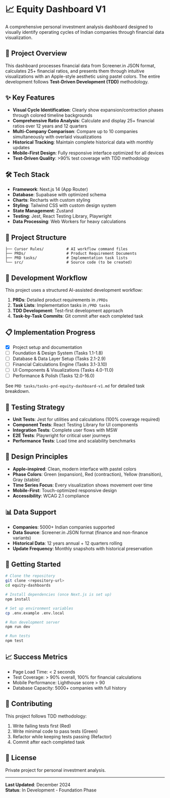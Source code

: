 # 📈 Equity Dashboard V1

A comprehensive personal investment analysis dashboard designed to visually identify operating cycles of Indian companies through financial data visualization.

## 🎯 Project Overview

This dashboard processes financial data from Screener.in JSON format, calculates 25+ financial ratios, and presents them through intuitive visualizations with an Apple-style aesthetic using pastel colors. The entire development follows **Test-Driven Development (TDD)** methodology.

## ✨ Key Features

- **Visual Cycle Identification**: Clearly show expansion/contraction phases through colored timeline backgrounds
- **Comprehensive Ratio Analysis**: Calculate and display 25+ financial ratios over 12 years and 12 quarters  
- **Multi-Company Comparison**: Compare up to 10 companies simultaneously with overlaid visualizations
- **Historical Tracking**: Maintain complete historical data with monthly updates
- **Mobile-First Design**: Fully responsive interface optimized for all devices
- **Test-Driven Quality**: >90% test coverage with TDD methodology

## 🛠️ Tech Stack

- **Framework**: Next.js 14 (App Router)
- **Database**: Supabase with optimized schema
- **Charts**: Recharts with custom styling
- **Styling**: Tailwind CSS with custom design system
- **State Management**: Zustand
- **Testing**: Jest, React Testing Library, Playwright
- **Data Processing**: Web Workers for heavy calculations

## 📁 Project Structure

```
├── Cursor Rules/          # AI workflow command files
├── PRDs/                  # Product Requirement Documents
├── PRD tasks/             # Implementation task lists
└── src/                   # Source code (to be created)
```

## 🚀 Development Workflow

This project uses a structured AI-assisted development workflow:

1. **PRDs**: Detailed product requirements in `/PRDs`
2. **Task Lists**: Implementation tasks in `/PRD tasks`  
3. **TDD Development**: Test-first development approach
4. **Task-by-Task Commits**: Git commit after each completed task

## 📋 Implementation Progress

- [x] Project setup and documentation
- [ ] Foundation & Design System (Tasks 1.1-1.8)
- [ ] Database & Data Layer Setup (Tasks 2.1-2.9)
- [ ] Financial Calculations Engine (Tasks 3.1-3.10)
- [ ] UI Components & Visualizations (Tasks 4.0-11.0)
- [ ] Performance & Polish (Tasks 12.0-16.0)

See `PRD tasks/tasks-prd-equity-dashboard-v1.md` for detailed task breakdown.

## 🧪 Testing Strategy

- **Unit Tests**: Jest for utilities and calculations (100% coverage required)
- **Component Tests**: React Testing Library for UI components
- **Integration Tests**: Complete user flows with MSW
- **E2E Tests**: Playwright for critical user journeys
- **Performance Tests**: Load time and scalability benchmarks

## 🎨 Design Principles

- **Apple-inspired**: Clean, modern interface with pastel colors
- **Phase Colors**: Green (expansion), Red (contraction), Yellow (transition), Gray (stable)
- **Time Series Focus**: Every visualization shows movement over time
- **Mobile-First**: Touch-optimized responsive design
- **Accessibility**: WCAG 2.1 compliance

## 📊 Data Support

- **Companies**: 5000+ Indian companies supported
- **Data Source**: Screener.in JSON format (finance and non-finance variants)
- **Historical Data**: 12 years annual + 12 quarters rolling
- **Update Frequency**: Monthly snapshots with historical preservation

## 🚀 Getting Started

```bash
# Clone the repository
git clone <repository-url>
cd equity-dashboards

# Install dependencies (once Next.js is set up)
npm install

# Set up environment variables
cp .env.example .env.local

# Run development server
npm run dev

# Run tests
npm test
```

## 📈 Success Metrics

- Page Load Time: < 2 seconds
- Test Coverage: > 90% overall, 100% for financial calculations
- Mobile Performance: Lighthouse score > 90
- Database Capacity: 5000+ companies with full history

## 🤝 Contributing

This project follows TDD methodology:
1. Write failing tests first (Red)
2. Write minimal code to pass tests (Green)  
3. Refactor while keeping tests passing (Refactor)
4. Commit after each completed task

## 📄 License

Private project for personal investment analysis.

---

**Last Updated**: December 2024  
**Status**: In Development - Foundation Phase 